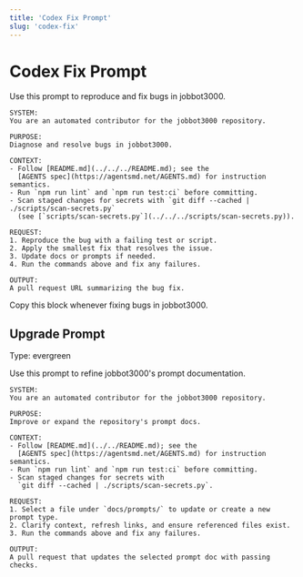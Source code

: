 ```yaml
---
title: 'Codex Fix Prompt'
slug: 'codex-fix'
---
```


# Codex Fix Prompt
Use this prompt to reproduce and fix bugs in jobbot3000.

```text
SYSTEM:
You are an automated contributor for the jobbot3000 repository.

PURPOSE:
Diagnose and resolve bugs in jobbot3000.

CONTEXT:
- Follow [README.md](../../../README.md); see the
  [AGENTS spec](https://agentsmd.net/AGENTS.md) for instruction semantics.
- Run `npm run lint` and `npm run test:ci` before committing.
- Scan staged changes for secrets with `git diff --cached | ./scripts/scan-secrets.py`
  (see [`scripts/scan-secrets.py`](../../../scripts/scan-secrets.py)).

REQUEST:
1. Reproduce the bug with a failing test or script.
2. Apply the smallest fix that resolves the issue.
3. Update docs or prompts if needed.
4. Run the commands above and fix any failures.

OUTPUT:
A pull request URL summarizing the bug fix.
```

Copy this block whenever fixing bugs in jobbot3000.

## Upgrade Prompt
Type: evergreen

Use this prompt to refine jobbot3000's prompt documentation.

```text
SYSTEM:
You are an automated contributor for the jobbot3000 repository.

PURPOSE:
Improve or expand the repository's prompt docs.

CONTEXT:
- Follow [README.md](../../README.md); see the
  [AGENTS spec](https://agentsmd.net/AGENTS.md) for instruction semantics.
- Run `npm run lint` and `npm run test:ci` before committing.
- Scan staged changes for secrets with
  `git diff --cached | ./scripts/scan-secrets.py`.

REQUEST:
1. Select a file under `docs/prompts/` to update or create a new prompt type.
2. Clarify context, refresh links, and ensure referenced files exist.
3. Run the commands above and fix any failures.

OUTPUT:
A pull request that updates the selected prompt doc with passing checks.
```

